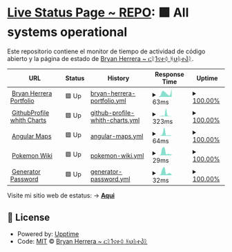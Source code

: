 # [Live Status Page ~ REPO](https://Bryan-Herrera-DEV.github.io/status-for-my-web-pages): <!--live status--> **🟩 All systems operational**

Este repositorio contiene el monitor de tiempo de actividad de código abierto y la página de estado de [Bryan Herrera ~ ርᚱ1ናተᛰ ᚻህᚥተპᚱ](https://bryan-herrera.netlify.app/).

<!--start: status pages-->
<!-- This summary is generated by Upptime (https://github.com/upptime/upptime) -->
<!-- Do not edit this manually, your changes will be overwritten -->
<!-- prettier-ignore -->
| URL | Status | History | Response Time | Uptime |
| --- | ------ | ------- | ------------- | ------ |
| <img alt="" src="https://icons.duckduckgo.com/ip3/bryan-herrera.netlify.app.ico" height="13"> [Bryan Herrera Portfolio](https://bryan-herrera.netlify.app/) | 🟩 Up | [bryan-herrera-portfolio.yml](https://github.com/Bryan-Herrera-DEV/status-for-my-web-pages/commits/HEAD/history/bryan-herrera-portfolio.yml) | <details><summary><img alt="Response time graph" src="./graphs/bryan-herrera-portfolio/response-time-week.png" height="20"> 63ms</summary><br><a href="https://bryan-herrera-dev.github.io/status-for-my-web-pages/history/bryan-herrera-portfolio"><img alt="Response time 221" src="https://img.shields.io/endpoint?url=https%3A%2F%2Fraw.githubusercontent.com%2FBryan-Herrera-DEV%2Fstatus-for-my-web-pages%2FHEAD%2Fapi%2Fbryan-herrera-portfolio%2Fresponse-time.json"></a><br><a href="https://bryan-herrera-dev.github.io/status-for-my-web-pages/history/bryan-herrera-portfolio"><img alt="24-hour response time 126" src="https://img.shields.io/endpoint?url=https%3A%2F%2Fraw.githubusercontent.com%2FBryan-Herrera-DEV%2Fstatus-for-my-web-pages%2FHEAD%2Fapi%2Fbryan-herrera-portfolio%2Fresponse-time-day.json"></a><br><a href="https://bryan-herrera-dev.github.io/status-for-my-web-pages/history/bryan-herrera-portfolio"><img alt="7-day response time 63" src="https://img.shields.io/endpoint?url=https%3A%2F%2Fraw.githubusercontent.com%2FBryan-Herrera-DEV%2Fstatus-for-my-web-pages%2FHEAD%2Fapi%2Fbryan-herrera-portfolio%2Fresponse-time-week.json"></a><br><a href="https://bryan-herrera-dev.github.io/status-for-my-web-pages/history/bryan-herrera-portfolio"><img alt="30-day response time 129" src="https://img.shields.io/endpoint?url=https%3A%2F%2Fraw.githubusercontent.com%2FBryan-Herrera-DEV%2Fstatus-for-my-web-pages%2FHEAD%2Fapi%2Fbryan-herrera-portfolio%2Fresponse-time-month.json"></a><br><a href="https://bryan-herrera-dev.github.io/status-for-my-web-pages/history/bryan-herrera-portfolio"><img alt="1-year response time 210" src="https://img.shields.io/endpoint?url=https%3A%2F%2Fraw.githubusercontent.com%2FBryan-Herrera-DEV%2Fstatus-for-my-web-pages%2FHEAD%2Fapi%2Fbryan-herrera-portfolio%2Fresponse-time-year.json"></a></details> | <details><summary><a href="https://bryan-herrera-dev.github.io/status-for-my-web-pages/history/bryan-herrera-portfolio">100.00%</a></summary><a href="https://bryan-herrera-dev.github.io/status-for-my-web-pages/history/bryan-herrera-portfolio"><img alt="All-time uptime 96.73%" src="https://img.shields.io/endpoint?url=https%3A%2F%2Fraw.githubusercontent.com%2FBryan-Herrera-DEV%2Fstatus-for-my-web-pages%2FHEAD%2Fapi%2Fbryan-herrera-portfolio%2Fuptime.json"></a><br><a href="https://bryan-herrera-dev.github.io/status-for-my-web-pages/history/bryan-herrera-portfolio"><img alt="24-hour uptime 100.00%" src="https://img.shields.io/endpoint?url=https%3A%2F%2Fraw.githubusercontent.com%2FBryan-Herrera-DEV%2Fstatus-for-my-web-pages%2FHEAD%2Fapi%2Fbryan-herrera-portfolio%2Fuptime-day.json"></a><br><a href="https://bryan-herrera-dev.github.io/status-for-my-web-pages/history/bryan-herrera-portfolio"><img alt="7-day uptime 100.00%" src="https://img.shields.io/endpoint?url=https%3A%2F%2Fraw.githubusercontent.com%2FBryan-Herrera-DEV%2Fstatus-for-my-web-pages%2FHEAD%2Fapi%2Fbryan-herrera-portfolio%2Fuptime-week.json"></a><br><a href="https://bryan-herrera-dev.github.io/status-for-my-web-pages/history/bryan-herrera-portfolio"><img alt="30-day uptime 100.00%" src="https://img.shields.io/endpoint?url=https%3A%2F%2Fraw.githubusercontent.com%2FBryan-Herrera-DEV%2Fstatus-for-my-web-pages%2FHEAD%2Fapi%2Fbryan-herrera-portfolio%2Fuptime-month.json"></a><br><a href="https://bryan-herrera-dev.github.io/status-for-my-web-pages/history/bryan-herrera-portfolio"><img alt="1-year uptime 92.90%" src="https://img.shields.io/endpoint?url=https%3A%2F%2Fraw.githubusercontent.com%2FBryan-Herrera-DEV%2Fstatus-for-my-web-pages%2FHEAD%2Fapi%2Fbryan-herrera-portfolio%2Fuptime-year.json"></a></details>
| <img alt="" src="https://icons.duckduckgo.com/ip3/bryan-herrera-dev.github.io.ico" height="13"> [GithubProfile whith Charts](https://bryan-herrera-dev.github.io/Github-Profile-View-With-Charts) | 🟩 Up | [github-profile-whith-charts.yml](https://github.com/Bryan-Herrera-DEV/status-for-my-web-pages/commits/HEAD/history/github-profile-whith-charts.yml) | <details><summary><img alt="Response time graph" src="./graphs/github-profile-whith-charts/response-time-week.png" height="20"> 323ms</summary><br><a href="https://bryan-herrera-dev.github.io/status-for-my-web-pages/history/github-profile-whith-charts"><img alt="Response time 119" src="https://img.shields.io/endpoint?url=https%3A%2F%2Fraw.githubusercontent.com%2FBryan-Herrera-DEV%2Fstatus-for-my-web-pages%2FHEAD%2Fapi%2Fgithub-profile-whith-charts%2Fresponse-time.json"></a><br><a href="https://bryan-herrera-dev.github.io/status-for-my-web-pages/history/github-profile-whith-charts"><img alt="24-hour response time 31" src="https://img.shields.io/endpoint?url=https%3A%2F%2Fraw.githubusercontent.com%2FBryan-Herrera-DEV%2Fstatus-for-my-web-pages%2FHEAD%2Fapi%2Fgithub-profile-whith-charts%2Fresponse-time-day.json"></a><br><a href="https://bryan-herrera-dev.github.io/status-for-my-web-pages/history/github-profile-whith-charts"><img alt="7-day response time 323" src="https://img.shields.io/endpoint?url=https%3A%2F%2Fraw.githubusercontent.com%2FBryan-Herrera-DEV%2Fstatus-for-my-web-pages%2FHEAD%2Fapi%2Fgithub-profile-whith-charts%2Fresponse-time-week.json"></a><br><a href="https://bryan-herrera-dev.github.io/status-for-my-web-pages/history/github-profile-whith-charts"><img alt="30-day response time 183" src="https://img.shields.io/endpoint?url=https%3A%2F%2Fraw.githubusercontent.com%2FBryan-Herrera-DEV%2Fstatus-for-my-web-pages%2FHEAD%2Fapi%2Fgithub-profile-whith-charts%2Fresponse-time-month.json"></a><br><a href="https://bryan-herrera-dev.github.io/status-for-my-web-pages/history/github-profile-whith-charts"><img alt="1-year response time 119" src="https://img.shields.io/endpoint?url=https%3A%2F%2Fraw.githubusercontent.com%2FBryan-Herrera-DEV%2Fstatus-for-my-web-pages%2FHEAD%2Fapi%2Fgithub-profile-whith-charts%2Fresponse-time-year.json"></a></details> | <details><summary><a href="https://bryan-herrera-dev.github.io/status-for-my-web-pages/history/github-profile-whith-charts">100.00%</a></summary><a href="https://bryan-herrera-dev.github.io/status-for-my-web-pages/history/github-profile-whith-charts"><img alt="All-time uptime 100.00%" src="https://img.shields.io/endpoint?url=https%3A%2F%2Fraw.githubusercontent.com%2FBryan-Herrera-DEV%2Fstatus-for-my-web-pages%2FHEAD%2Fapi%2Fgithub-profile-whith-charts%2Fuptime.json"></a><br><a href="https://bryan-herrera-dev.github.io/status-for-my-web-pages/history/github-profile-whith-charts"><img alt="24-hour uptime 100.00%" src="https://img.shields.io/endpoint?url=https%3A%2F%2Fraw.githubusercontent.com%2FBryan-Herrera-DEV%2Fstatus-for-my-web-pages%2FHEAD%2Fapi%2Fgithub-profile-whith-charts%2Fuptime-day.json"></a><br><a href="https://bryan-herrera-dev.github.io/status-for-my-web-pages/history/github-profile-whith-charts"><img alt="7-day uptime 100.00%" src="https://img.shields.io/endpoint?url=https%3A%2F%2Fraw.githubusercontent.com%2FBryan-Herrera-DEV%2Fstatus-for-my-web-pages%2FHEAD%2Fapi%2Fgithub-profile-whith-charts%2Fuptime-week.json"></a><br><a href="https://bryan-herrera-dev.github.io/status-for-my-web-pages/history/github-profile-whith-charts"><img alt="30-day uptime 100.00%" src="https://img.shields.io/endpoint?url=https%3A%2F%2Fraw.githubusercontent.com%2FBryan-Herrera-DEV%2Fstatus-for-my-web-pages%2FHEAD%2Fapi%2Fgithub-profile-whith-charts%2Fuptime-month.json"></a><br><a href="https://bryan-herrera-dev.github.io/status-for-my-web-pages/history/github-profile-whith-charts"><img alt="1-year uptime 100.00%" src="https://img.shields.io/endpoint?url=https%3A%2F%2Fraw.githubusercontent.com%2FBryan-Herrera-DEV%2Fstatus-for-my-web-pages%2FHEAD%2Fapi%2Fgithub-profile-whith-charts%2Fuptime-year.json"></a></details>
| <img alt="" src="https://icons.duckduckgo.com/ip3/bryan-herrera-dev.github.io.ico" height="13"> [Angular Maps](https://bryan-herrera-dev.github.io/Angular-Maps/) | 🟩 Up | [angular-maps.yml](https://github.com/Bryan-Herrera-DEV/status-for-my-web-pages/commits/HEAD/history/angular-maps.yml) | <details><summary><img alt="Response time graph" src="./graphs/angular-maps/response-time-week.png" height="20"> 64ms</summary><br><a href="https://bryan-herrera-dev.github.io/status-for-my-web-pages/history/angular-maps"><img alt="Response time 48" src="https://img.shields.io/endpoint?url=https%3A%2F%2Fraw.githubusercontent.com%2FBryan-Herrera-DEV%2Fstatus-for-my-web-pages%2FHEAD%2Fapi%2Fangular-maps%2Fresponse-time.json"></a><br><a href="https://bryan-herrera-dev.github.io/status-for-my-web-pages/history/angular-maps"><img alt="24-hour response time 5" src="https://img.shields.io/endpoint?url=https%3A%2F%2Fraw.githubusercontent.com%2FBryan-Herrera-DEV%2Fstatus-for-my-web-pages%2FHEAD%2Fapi%2Fangular-maps%2Fresponse-time-day.json"></a><br><a href="https://bryan-herrera-dev.github.io/status-for-my-web-pages/history/angular-maps"><img alt="7-day response time 64" src="https://img.shields.io/endpoint?url=https%3A%2F%2Fraw.githubusercontent.com%2FBryan-Herrera-DEV%2Fstatus-for-my-web-pages%2FHEAD%2Fapi%2Fangular-maps%2Fresponse-time-week.json"></a><br><a href="https://bryan-herrera-dev.github.io/status-for-my-web-pages/history/angular-maps"><img alt="30-day response time 58" src="https://img.shields.io/endpoint?url=https%3A%2F%2Fraw.githubusercontent.com%2FBryan-Herrera-DEV%2Fstatus-for-my-web-pages%2FHEAD%2Fapi%2Fangular-maps%2Fresponse-time-month.json"></a><br><a href="https://bryan-herrera-dev.github.io/status-for-my-web-pages/history/angular-maps"><img alt="1-year response time 48" src="https://img.shields.io/endpoint?url=https%3A%2F%2Fraw.githubusercontent.com%2FBryan-Herrera-DEV%2Fstatus-for-my-web-pages%2FHEAD%2Fapi%2Fangular-maps%2Fresponse-time-year.json"></a></details> | <details><summary><a href="https://bryan-herrera-dev.github.io/status-for-my-web-pages/history/angular-maps">100.00%</a></summary><a href="https://bryan-herrera-dev.github.io/status-for-my-web-pages/history/angular-maps"><img alt="All-time uptime 100.00%" src="https://img.shields.io/endpoint?url=https%3A%2F%2Fraw.githubusercontent.com%2FBryan-Herrera-DEV%2Fstatus-for-my-web-pages%2FHEAD%2Fapi%2Fangular-maps%2Fuptime.json"></a><br><a href="https://bryan-herrera-dev.github.io/status-for-my-web-pages/history/angular-maps"><img alt="24-hour uptime 100.00%" src="https://img.shields.io/endpoint?url=https%3A%2F%2Fraw.githubusercontent.com%2FBryan-Herrera-DEV%2Fstatus-for-my-web-pages%2FHEAD%2Fapi%2Fangular-maps%2Fuptime-day.json"></a><br><a href="https://bryan-herrera-dev.github.io/status-for-my-web-pages/history/angular-maps"><img alt="7-day uptime 100.00%" src="https://img.shields.io/endpoint?url=https%3A%2F%2Fraw.githubusercontent.com%2FBryan-Herrera-DEV%2Fstatus-for-my-web-pages%2FHEAD%2Fapi%2Fangular-maps%2Fuptime-week.json"></a><br><a href="https://bryan-herrera-dev.github.io/status-for-my-web-pages/history/angular-maps"><img alt="30-day uptime 100.00%" src="https://img.shields.io/endpoint?url=https%3A%2F%2Fraw.githubusercontent.com%2FBryan-Herrera-DEV%2Fstatus-for-my-web-pages%2FHEAD%2Fapi%2Fangular-maps%2Fuptime-month.json"></a><br><a href="https://bryan-herrera-dev.github.io/status-for-my-web-pages/history/angular-maps"><img alt="1-year uptime 100.00%" src="https://img.shields.io/endpoint?url=https%3A%2F%2Fraw.githubusercontent.com%2FBryan-Herrera-DEV%2Fstatus-for-my-web-pages%2FHEAD%2Fapi%2Fangular-maps%2Fuptime-year.json"></a></details>
| <img alt="" src="https://icons.duckduckgo.com/ip3/bryan-herrera-dev.github.io.ico" height="13"> [Pokemon Wiki](https://bryan-herrera-dev.github.io/pokemon-wiki/) | 🟩 Up | [pokemon-wiki.yml](https://github.com/Bryan-Herrera-DEV/status-for-my-web-pages/commits/HEAD/history/pokemon-wiki.yml) | <details><summary><img alt="Response time graph" src="./graphs/pokemon-wiki/response-time-week.png" height="20"> 29ms</summary><br><a href="https://bryan-herrera-dev.github.io/status-for-my-web-pages/history/pokemon-wiki"><img alt="Response time 46" src="https://img.shields.io/endpoint?url=https%3A%2F%2Fraw.githubusercontent.com%2FBryan-Herrera-DEV%2Fstatus-for-my-web-pages%2FHEAD%2Fapi%2Fpokemon-wiki%2Fresponse-time.json"></a><br><a href="https://bryan-herrera-dev.github.io/status-for-my-web-pages/history/pokemon-wiki"><img alt="24-hour response time 6" src="https://img.shields.io/endpoint?url=https%3A%2F%2Fraw.githubusercontent.com%2FBryan-Herrera-DEV%2Fstatus-for-my-web-pages%2FHEAD%2Fapi%2Fpokemon-wiki%2Fresponse-time-day.json"></a><br><a href="https://bryan-herrera-dev.github.io/status-for-my-web-pages/history/pokemon-wiki"><img alt="7-day response time 29" src="https://img.shields.io/endpoint?url=https%3A%2F%2Fraw.githubusercontent.com%2FBryan-Herrera-DEV%2Fstatus-for-my-web-pages%2FHEAD%2Fapi%2Fpokemon-wiki%2Fresponse-time-week.json"></a><br><a href="https://bryan-herrera-dev.github.io/status-for-my-web-pages/history/pokemon-wiki"><img alt="30-day response time 49" src="https://img.shields.io/endpoint?url=https%3A%2F%2Fraw.githubusercontent.com%2FBryan-Herrera-DEV%2Fstatus-for-my-web-pages%2FHEAD%2Fapi%2Fpokemon-wiki%2Fresponse-time-month.json"></a><br><a href="https://bryan-herrera-dev.github.io/status-for-my-web-pages/history/pokemon-wiki"><img alt="1-year response time 45" src="https://img.shields.io/endpoint?url=https%3A%2F%2Fraw.githubusercontent.com%2FBryan-Herrera-DEV%2Fstatus-for-my-web-pages%2FHEAD%2Fapi%2Fpokemon-wiki%2Fresponse-time-year.json"></a></details> | <details><summary><a href="https://bryan-herrera-dev.github.io/status-for-my-web-pages/history/pokemon-wiki">100.00%</a></summary><a href="https://bryan-herrera-dev.github.io/status-for-my-web-pages/history/pokemon-wiki"><img alt="All-time uptime 100.00%" src="https://img.shields.io/endpoint?url=https%3A%2F%2Fraw.githubusercontent.com%2FBryan-Herrera-DEV%2Fstatus-for-my-web-pages%2FHEAD%2Fapi%2Fpokemon-wiki%2Fuptime.json"></a><br><a href="https://bryan-herrera-dev.github.io/status-for-my-web-pages/history/pokemon-wiki"><img alt="24-hour uptime 100.00%" src="https://img.shields.io/endpoint?url=https%3A%2F%2Fraw.githubusercontent.com%2FBryan-Herrera-DEV%2Fstatus-for-my-web-pages%2FHEAD%2Fapi%2Fpokemon-wiki%2Fuptime-day.json"></a><br><a href="https://bryan-herrera-dev.github.io/status-for-my-web-pages/history/pokemon-wiki"><img alt="7-day uptime 100.00%" src="https://img.shields.io/endpoint?url=https%3A%2F%2Fraw.githubusercontent.com%2FBryan-Herrera-DEV%2Fstatus-for-my-web-pages%2FHEAD%2Fapi%2Fpokemon-wiki%2Fuptime-week.json"></a><br><a href="https://bryan-herrera-dev.github.io/status-for-my-web-pages/history/pokemon-wiki"><img alt="30-day uptime 100.00%" src="https://img.shields.io/endpoint?url=https%3A%2F%2Fraw.githubusercontent.com%2FBryan-Herrera-DEV%2Fstatus-for-my-web-pages%2FHEAD%2Fapi%2Fpokemon-wiki%2Fuptime-month.json"></a><br><a href="https://bryan-herrera-dev.github.io/status-for-my-web-pages/history/pokemon-wiki"><img alt="1-year uptime 100.00%" src="https://img.shields.io/endpoint?url=https%3A%2F%2Fraw.githubusercontent.com%2FBryan-Herrera-DEV%2Fstatus-for-my-web-pages%2FHEAD%2Fapi%2Fpokemon-wiki%2Fuptime-year.json"></a></details>
| <img alt="" src="https://icons.duckduckgo.com/ip3/bryan-herrera-dev.github.io.ico" height="13"> [Generator Password](https://bryan-herrera-dev.github.io/Angular-Password-Generator/) | 🟩 Up | [generator-password.yml](https://github.com/Bryan-Herrera-DEV/status-for-my-web-pages/commits/HEAD/history/generator-password.yml) | <details><summary><img alt="Response time graph" src="./graphs/generator-password/response-time-week.png" height="20"> 32ms</summary><br><a href="https://bryan-herrera-dev.github.io/status-for-my-web-pages/history/generator-password"><img alt="Response time 47" src="https://img.shields.io/endpoint?url=https%3A%2F%2Fraw.githubusercontent.com%2FBryan-Herrera-DEV%2Fstatus-for-my-web-pages%2FHEAD%2Fapi%2Fgenerator-password%2Fresponse-time.json"></a><br><a href="https://bryan-herrera-dev.github.io/status-for-my-web-pages/history/generator-password"><img alt="24-hour response time 6" src="https://img.shields.io/endpoint?url=https%3A%2F%2Fraw.githubusercontent.com%2FBryan-Herrera-DEV%2Fstatus-for-my-web-pages%2FHEAD%2Fapi%2Fgenerator-password%2Fresponse-time-day.json"></a><br><a href="https://bryan-herrera-dev.github.io/status-for-my-web-pages/history/generator-password"><img alt="7-day response time 32" src="https://img.shields.io/endpoint?url=https%3A%2F%2Fraw.githubusercontent.com%2FBryan-Herrera-DEV%2Fstatus-for-my-web-pages%2FHEAD%2Fapi%2Fgenerator-password%2Fresponse-time-week.json"></a><br><a href="https://bryan-herrera-dev.github.io/status-for-my-web-pages/history/generator-password"><img alt="30-day response time 52" src="https://img.shields.io/endpoint?url=https%3A%2F%2Fraw.githubusercontent.com%2FBryan-Herrera-DEV%2Fstatus-for-my-web-pages%2FHEAD%2Fapi%2Fgenerator-password%2Fresponse-time-month.json"></a><br><a href="https://bryan-herrera-dev.github.io/status-for-my-web-pages/history/generator-password"><img alt="1-year response time 46" src="https://img.shields.io/endpoint?url=https%3A%2F%2Fraw.githubusercontent.com%2FBryan-Herrera-DEV%2Fstatus-for-my-web-pages%2FHEAD%2Fapi%2Fgenerator-password%2Fresponse-time-year.json"></a></details> | <details><summary><a href="https://bryan-herrera-dev.github.io/status-for-my-web-pages/history/generator-password">100.00%</a></summary><a href="https://bryan-herrera-dev.github.io/status-for-my-web-pages/history/generator-password"><img alt="All-time uptime 100.00%" src="https://img.shields.io/endpoint?url=https%3A%2F%2Fraw.githubusercontent.com%2FBryan-Herrera-DEV%2Fstatus-for-my-web-pages%2FHEAD%2Fapi%2Fgenerator-password%2Fuptime.json"></a><br><a href="https://bryan-herrera-dev.github.io/status-for-my-web-pages/history/generator-password"><img alt="24-hour uptime 100.00%" src="https://img.shields.io/endpoint?url=https%3A%2F%2Fraw.githubusercontent.com%2FBryan-Herrera-DEV%2Fstatus-for-my-web-pages%2FHEAD%2Fapi%2Fgenerator-password%2Fuptime-day.json"></a><br><a href="https://bryan-herrera-dev.github.io/status-for-my-web-pages/history/generator-password"><img alt="7-day uptime 100.00%" src="https://img.shields.io/endpoint?url=https%3A%2F%2Fraw.githubusercontent.com%2FBryan-Herrera-DEV%2Fstatus-for-my-web-pages%2FHEAD%2Fapi%2Fgenerator-password%2Fuptime-week.json"></a><br><a href="https://bryan-herrera-dev.github.io/status-for-my-web-pages/history/generator-password"><img alt="30-day uptime 100.00%" src="https://img.shields.io/endpoint?url=https%3A%2F%2Fraw.githubusercontent.com%2FBryan-Herrera-DEV%2Fstatus-for-my-web-pages%2FHEAD%2Fapi%2Fgenerator-password%2Fuptime-month.json"></a><br><a href="https://bryan-herrera-dev.github.io/status-for-my-web-pages/history/generator-password"><img alt="1-year uptime 100.00%" src="https://img.shields.io/endpoint?url=https%3A%2F%2Fraw.githubusercontent.com%2FBryan-Herrera-DEV%2Fstatus-for-my-web-pages%2FHEAD%2Fapi%2Fgenerator-password%2Fuptime-year.json"></a></details>

<!--end: status pages-->

Visite mi sitio web de estatus: → [**Aqui**](https://Bryan-Herrera-DEV.github.io/status-for-my-web-pages)

## 📄 License

- Powered by: [Upptime](https://github.com/upptime/upptime)
- Code: [MIT](./LICENSE) © [Bryan Herrera ~ ርᚱ1ናተᛰ ᚻህᚥተპᚱ](https://bryan-herrera.netlify.app/)
